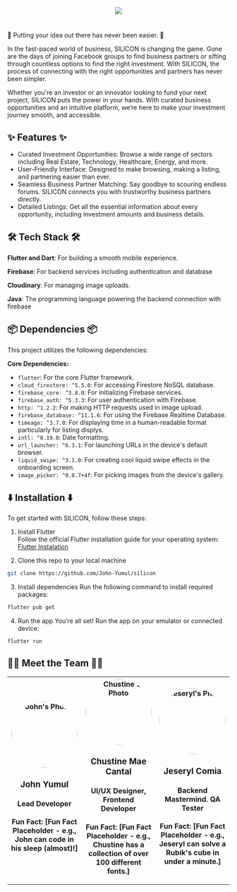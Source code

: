 <p align="center">
   <img src="https://cdn.discordapp.com/attachments/833997901411516466/1316828904295633008/Silicon.png?ex=675c77fc&is=675b267c&hm=d10b8a856b3b417e649101237ee0334980fef2c9ac78da5ba4a92522812338fd&" />
</p>


# 

🚀 Putting your idea out there has never been easier. 🚀


In the fast-paced world of business, SILICON is changing the game. Gone are the days of joining Facebook groups to find business partners or sifting through countless options to find the right investment. With SILICON, the process of connecting with the right opportunities and partners has never been simpler.

Whether you're an investor or an innovator looking to fund your next project, SILICON puts the power in your hands. With curated business opportunities and an intuitive platform, we’re here to make your investment journey smooth, and accessible.




## ✨ Features ✨

- Curated Investment Opportunities: Browse a wide range of sectors including Real Estate, Technology, Healthcare, Energy, and more.
- User-Friendly Interface: Designed to make browsing, making a listing, and partnering easier than ever.
- Seamless Business Partner Matching: Say goodbye to scouring endless forums. SILICON connects you with trustworthy business partners directly.
- Detailed Listings: Get all the essential information about every opportunity, including investment amounts and business details.

## 🛠️ Tech Stack 🛠️

**Flutter and Dart**: For building a smooth mobile experience.

**Firebase**: For backend services including authentication and database

**Cloudinary**: For managing image uploads.

**Java**: The programming language powering the backend connection with firebase

## 📦 Dependencies 📦

This project utilizes the following dependencies:

**Core Dependencies:**

*   `flutter`: For the core Flutter framework.
*   `cloud_firestore: ^5.5.0`: For accessing Firestore NoSQL database.
*   `firebase_core: ^3.8.0`: For initializing Firebase services.
*   `firebase_auth: ^5.3.3`: For user authentication with Firebase.
*   `http: ^1.2.2`: For making HTTP requests used in image upload.
*   `firebase_database: ^11.1.6`: For using the Firebase Realtime Database.
*   `timeago: ^3.7.0`: For displaying time in a human-readable format particularly for listing displys.
*   `intl: ^0.19.0`: Date formatting.
*   `url_launcher: ^6.3.1`: For launching URLs in the device's default browser.
*   `liquid_swipe: ^3.1.0`: For creating cool liquid swipe effects in the onboarding screen.
*   `image_picker: ^0.8.7+4f`: For picking images from the device's gallery.


## ⬇️ Installation ⬇️

To get started with SILICON, follow these steps:

1.  Install Flutter<br>
Follow the official Flutter installation guide for your operating system:  [Flutter Instalation](https://www.linkedin.com/in/jeseryl-mae-comia-430591311)

2. Clone this repo to your local machine

```bash
git clone https://github.com/John-Yumul/silicon
```
3. Install dependencies
Run the following command to install required packages:
```bash
flutter pub get
```
4. Run the app
You’re all set! Run the app on your emulator or connected device:
```bash
flutter run
```
## 🧑‍💻 Meet the Team 🧑‍💻

<table style="width:100%;">
  <tr>
    <th style="width:33%; text-align: center;">
      <img src="https://cdn.discordapp.com/attachments/833997901411516466/1316832816809644032/319518936_555882409300838_9141344270390487779_n.jpg?ex=675c7ba1&is=675b2a21&hm=cfcba9519f38f33e1c8076ad0e60af64e4a7a2eea21d5c771d05b2ddb18b9f4f&" alt="John's Photo" width="150" style="border-radius: 50%;">
      <h3>John Yumul</h3>
      <h4>Lead Developer</h4>
      <p>Fun Fact: [Fun Fact Placeholder - e.g., John can code in his sleep (almost)!]</p>
    </th>
    <th style="width:33%; text-align: center;">
      <img src="[Chustine's Photo Placeholder]" alt="Chustine's Photo" width="150" style="border-radius: 50%;">
      <h3>Chustine Mae Cantal</h3>
      <h4>UI/UX Designer, Frontend Developer</h4>
      <p>Fun Fact: [Fun Fact Placeholder - e.g., Chustine has a collection of over 100 different fonts.]</p>
    </th>
    <th style="width:33%; text-align: center;">
      <img src="[Jeseryl's Photo Placeholder]" alt="Jeseryl's Photo" width="150" style="border-radius: 50%;">
      <h3>Jeseryl Comia</h3>
      <h4>Backend Mastermind. QA Tester</h4>
      <p>Fun Fact: [Fun Fact Placeholder - e.g., Jeseryl can solve a Rubik's cube in under a minute.]</p>
    </th>
  </tr>
</table>

<br>
